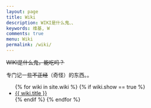 ```yaml
---
layout: page
title: Wiki
description: WIKI是什么鬼、、
keywords: 维基, W
comments: true
menu: Wiki
permalink: /wiki/
---
```


~~WIKI是什么鬼，能吃吗？~~

专门记一些~~不正经~~（奇怪）的东西。。

<ul class="listing">
{% for wiki in site.wiki %}
{% if wiki.show == true %}
<li class="listing-item"><a href="{{ site.url }}{{ wiki.url }}">{{ wiki.title }}</a></li>
{% endif %}
{% endfor %}
</ul>
